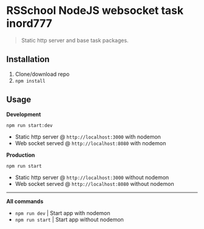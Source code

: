 # RSSchool NodeJS websocket task inord777
> Static http server and base task packages.

## Installation
1. Clone/download repo
2. `npm install`

## Usage
**Development**

`npm run start:dev`

* Static http server @ `http://localhost:3000` with nodemon
* Web socket served @ `http://localhost:8080` with nodemon

**Production**

`npm run start`

* Static http server @ `http://localhost:3000` without nodemon
* Web socket served @ `http://localhost:8080` without nodemon

---

**All commands**

* `npm run dev` | Start app with nodemon
* `npm run start` | Start app without nodemon
